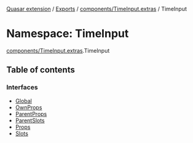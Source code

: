 [Quasar extension](../index.md) / [Exports](../modules.md) / [components/TimeInput.extras](components_TimeInput_extras.md) / TimeInput

# Namespace: TimeInput

[components/TimeInput.extras](components_TimeInput_extras.md).TimeInput

## Table of contents

### Interfaces

- [Global](../interfaces/components_TimeInput_extras.TimeInput.Global.md)
- [OwnProps](../interfaces/components_TimeInput_extras.TimeInput.OwnProps.md)
- [ParentProps](../interfaces/components_TimeInput_extras.TimeInput.ParentProps.md)
- [ParentSlots](../interfaces/components_TimeInput_extras.TimeInput.ParentSlots.md)
- [Props](../interfaces/components_TimeInput_extras.TimeInput.Props.md)
- [Slots](../interfaces/components_TimeInput_extras.TimeInput.Slots.md)
